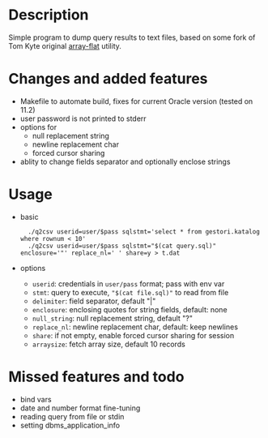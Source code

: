 # Description

Simple program to dump query results to text files, based on some fork of Tom Kyte 
original [array-flat][kyte-flat] utility. 

[kyte-flat]: https://asktom.oracle.com/pls/asktom/f?p=100:11:0::::P11_QUESTION_ID:459020243348

# Changes and added features
- Makefile to automate build, fixes for current Oracle version (tested on 11.2)
- user password is not printed to stderr
- options for 
    - null replacement string
    - newline replacement char
    - forced cursor sharing
- ablity to change fields separator and optionally enclose strings

# Usage
- basic

        ./q2csv userid=user/$pass sqlstmt='select * from gestori.katalog where rownum < 10'  
        ./q2csv userid=user/$pass sqlstmt="$(cat query.sql)" enclosure='"' replace_nl=' ' share=y > t.dat

- options
    - `userid`: credentials in `user/pass` format; pass with env var
    - `stmt`: query to execute, `"$(cat file.sql)"` to read from file
    - `delimiter`: field separator, default "|"
    - `enclosure`: enclosing quotes for string fields, default: none
    - `null_string`: null replacement string, default "?"
    - `replace_nl`: newline replacement char, default: keep newlines
    - `share`: if not empty, enable forced cursor sharing for session
    - `arraysize`: fetch array size, default 10 records

# Missed features and todo
- bind vars
- date and number format fine-tuning
- reading query from file or stdin
- setting dbms_application_info
